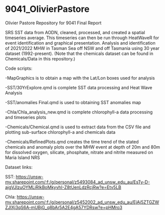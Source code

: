 # 9041_OlivierPastore
Olivier Pastore Repository for 9041 Final Report


SRS SST data from AODN, cleaned, processed, and created a spatial timeseries average. This timeseries can then be run through HeatWaveR for event identification and graphical presentation. Analysis and identification of 2021/2022 MHW in Tasman Sea off NSW and off Tasmania using 30 year dataset (1992-present). (Note that the chemicals dataset can be found in Chemicals/Data in this repository.)

Code scripts:

-MapGraphics is to obtain a map with the Lat/Lon boxes used for analysis

-SST/30YrExplore.qmd is complete SST data processing and Heat Wave Analysis

-SST/anomalies Final.qmd is used to obtaining SST anomalies map

-Chla/Chla_analysis_new.qmd is complete chlorophyll-a data processing and timeseries plots

-Chemicals/Chemical.qmd is used to extract data from the CSV file and plotting sub-surface chlorophyll-a and chemicals data

-Chemicals/RefinedPlots.qmd creates the time trend of the stated chemicals and anomaly plots over the MHW event at depth of 20m and 80m for dissolved oxygen, silicate, phosphate, nitrate and nitrite measured on Maria Island NRS


Dataset links:

SST: https://unsw-my.sharepoint.com/:f:/g/personal/z5493084_ad_unsw_edu_au/EsTy-D-ajgVJlzuOYMLiRIkBoMkyvhI-Z8tUenLdzRcjRw?e=Etv5LB

Chla: https://unsw-my.sharepoint.com/:f:/g/personal/z5452002_ad_unsw_edu_au/EjAj5ZTGZWZJlXj3qS6A-mUBjG_q8bAr5A2E4gA57YDRsw?e=pHMro3
